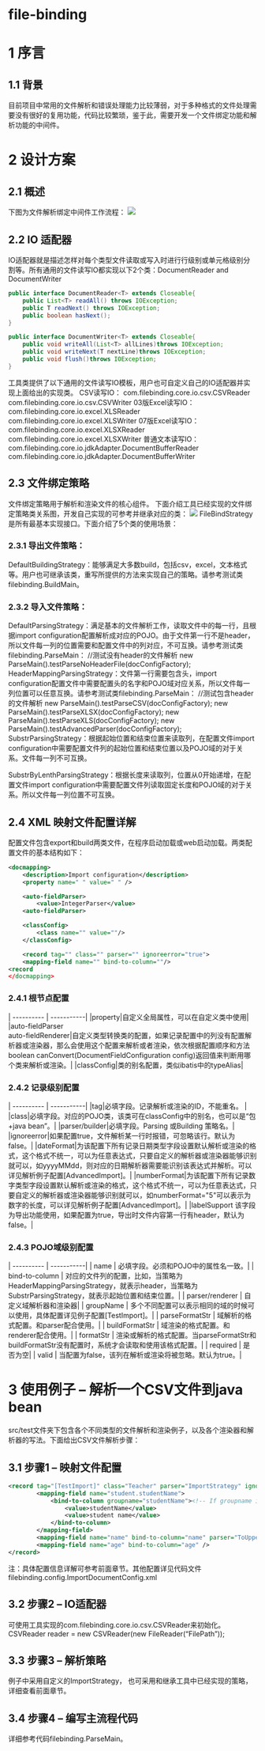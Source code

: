 file-binding
===========================
# 1 序言

## 1.1 背景

目前项目中常用的文件解析和错误处理能力比较薄弱，对于多种格式的文件处理需要没有很好的复用功能，代码比较繁琐，鉴于此，需要开发一个文件绑定功能和解析功能的中间件。

# 2 设计方案

## 2.1 概述

下图为文件解析绑定中间件工作流程：
 ![](https://github.com/wiston1988/file-binding/blob/master/readme/framework.png)

## 2.2 IO 适配器

IO适配器就是描述怎样对每个类型文件读取或写入时进行行级别或单元格级别分割等。所有通用的文件读写IO都实现以下2个类：DocumentReader and DocumentWriter
```Java
public interface DocumentReader<T> extends Closeable{
	public List<T> readAll() throws IOException;	
	public T readNext() throws IOException;	
	public boolean hasNext();
}

public interface DocumentWriter<T> extends Closeable{
	public void writeAll(List<T> allLines)throws IOException;
	public void writeNext(T nextLine)throws IOException;
	public void flush()throws IOException;
}
```

工具类提供了以下通用的文件读写IO模板，用户也可自定义自己的IO适配器并实现上面给出的实现类。
CSV读写IO：
com.filebinding.core.io.csv.CSVReader
com.filebinding.core.io.csv.CSVWriter
03版Excel读写IO：
com.filebinding.core.io.excel.XLSReader
com.filebinding.core.io.excel.XLSWriter
07版Excel读写IO：
com.filebinding.core.io.excel.XLSXReader
com.filebinding.core.io.excel.XLSXWriter
普通文本读写IO：
com.filebinding.core.io.jdkAdapter.DocumentBufferReader
com.filebinding.core.io.jdkAdapter.DocumentBufferWriter

## 2.3 文件绑定策略

文件绑定策略用于解析和渲染文件的核心组件。
下面介绍工具已经实现的文件绑定策略类关系图，开发自己实现的可参考并继承对应的类：
  ![](https://github.com/wiston1988/file-binding/blob/master/readme/class.png)
 FileBindStrategy是所有最基本实现接口。下面介绍了5个类的使用场景：

### 2.3.1 导出文件策略：

DefaultBuildingStrategy：能够满足大多数build，包括csv，excel，文本格式等。用户也可继承该类，重写所提供的方法来实现自己的策略。请参考测试类filebinding.BuildMain。

### 2.3.2 导入文件策略：

DefaultParsingStrategy：满足基本的文件解析工作，读取文件中的每一行，且根据import configuration配置解析成对应的POJO。由于文件第一行不是header，所以文件每一列的位置需要和配置文件中的列对应，不可互换。请参考测试类filebinding.ParseMain：
			//测试没有header的文件解析
			new ParseMain().testParseNoHeaderFile(docConfigFactory);
HeaderMappingParsingStrategy：文件第一行需要包含头，import configuration配置文件中需要配置头的名字和POJO域对应关系，所以文件每一列位置可以任意互换。请参考测试类filebinding.ParseMain：
			//测试包含header的文件解析
			new ParseMain().testParseCSV(docConfigFactory);
			new ParseMain().testParseXLSX(docConfigFactory);
			new ParseMain().testParseXLS(docConfigFactory);
			new ParseMain().testAdvancedParser(docConfigFactory);
SubstrParsingStrategy：根据起始位置和结束位置来读取列，在配置文件import configuration中需要配置文件列的起始位置和结束位置以及POJO域的对于关系。文件每一列不可互换。

SubstrByLenthParsingStrategy：根据长度来读取列，位置从0开始递增，在配置文件import configuration中需要配置文件列读取固定长度和POJO域的对于关系。所以文件每一列位置不可互换。

## 2.4 XML 映射文件配置详解

配置文件包含export和build两类文件，在程序启动加载或web启动加载。两类配置文件的基本结构如下：

```XML
<docmapping>
	<description>Import configuration</description>
	<property name=" " value=" " />

	<auto-fieldParser>
		<value>IntegerParser</value>
	<auto-fieldParser>

	<classConfig>
		<class name="" value=""/>
	</classConfig>

	<record tag="" class="" parser="" ignoreerror="true">
	<mapping-field name="" bind-to-column=""/>
<record
</docmapping>
```

### 2.4.1 根节点配置
| ---------- | -----------|
|property|自定义全局属性，可以在自定义类中使用|
|auto-fieldParser<br> auto-fieldRenderer|自定义类型转换类的配置，如果记录配置中的列没有配置解析器或渲染器，那么会使用这个配置来解析或者渲染，依次根据配置顺序和方法boolean canConvert(DocumentFieldConfiguration config)返回值来判断用哪个类来解析或渲染。|
|classConfig|类的别名配置，类似ibatis中的typeAlias|

### 2.4.2 记录级别配置

| ---------- | -----------|
|tag|必填字段。记录解析或渲染的ID，不能重名。 |
|class|必填字段。对应的POJO类，该类可在classConfig中的别名，也可以是“包+java bean”。|
|parser/builder|必填字段。Parsing 或Building 策略名。|
|ignoreerror|如果配置true，文件解析某一行时报错，可忽略该行。默认为false。|
|dateFormat|为该配置下所有记录日期类型字段设置默认解析或渲染的格式，这个格式不统一，可以为任意表达式，只要自定义的解析器或渲染器能够识别就可以，如yyyyMMdd，则对应的日期解析器需要能识别该表达式并解析。可以详见解析例子配置[AdvancedImport]。|
|numberFormat|为该配置下所有记录数字类型字段设置默认解析或渲染的格式，这个格式不统一，可以为任意表达式，只要自定义的解析器或渲染器能够识别就可以，如numberFormat="5"可以表示为数字的长度，可以详见解析例子配置[AdvancedImport]。|
|labelSupport	该字段为导出功能使用，如果配置为true，导出时文件内容第一行有header，默认为false。|

### 2.4.3 POJO域级别配置

| ---------- | -----------|
| name | 必填字段。必须和POJO中的属性名一致。| 
| bind-to-column | 对应的文件列的配置，比如，当策略为HeaderMappingParsingStrategy，就表示header，当策略为SubstrParsingStrategy，就表示起始位置和结束位置。| 
| parser/renderer	| 自定义域解析器和渲染器| 
| groupName	| 多个不同配置可以表示相同的域的时候可以使用，具体配置详见例子配置[TestImport]。| 
| parseFormatStr 	| 域解析的格式配置。和parser配合使用。| 
| buildFormatStr	| 域渲染的格式配置。和renderer配合使用。| 
| formatStr	| 渲染或解析的格式配置。当parseFormatStr和buildFormatStr没有配置时，系统才会读取和使用该格式配置。| 
| required	| 是否为空| 
| valid	| 当配置为false，该列在解析或渲染将被忽略。默认为true。| 
	
# 3 使用例子 – 解析一个CSV文件到java bean

src/test文件夹下包含各个不同类型的文件解析和渲染例子，以及各个渲染器和解析器的写法。下面给出CSV文件解析步骤：
## 3.1 步骤1 – 映射文件配置

```XML
<record tag="[TestImport]" class="Teacher" parser="ImportStrategy" ignoreerror="true">
		<mapping-field name="student.studentName">
			<bind-to-column groupname="studentName"><!-- If groupname is not setup, the first column valye will be groupname -->
				<value>studentName</value>
				<value>student name</value>
			</bind-to-column>
		</mapping-field>
		<mapping-field name="name" bind-to-column="name" parser="ToUpperCaseParser"/>
		<mapping-field name="age" bind-to-column="age" />
</record>
```
	
注：具体配置信息详解可参考前面章节。其他配置详见代码文件filebinding.config.ImportDocumentConfig.xml
## 3.2 步骤2 – IO适配器

可使用工具实现的com.filebinding.core.io.csv.CSVReader来初始化。
		CSVReader reader = new CSVReader(new FileReader(“FilePath”));

## 3.3 步骤3 – 解析策略

例子中采用自定义的ImportStrategy， 也可采用和继承工具中已经实现的策略，详细查看前面章节。

## 3.4 步骤4 – 编写主流程代码

详细参考代码filebinding.ParseMain。

 
